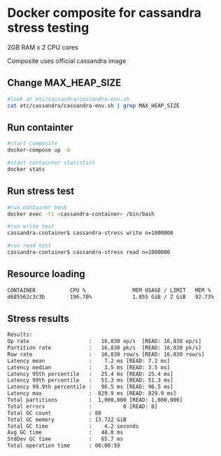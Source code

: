 # Docker composite for cassandra stress testing

2GB RAM x 2 CPU cores

Composite uses official cassandra image

## Change MAX_HEAP_SIZE
```sh
#look at etc/cassandra/cassandra-env.sh
cat etc/cassandra/cassandra-env.sh | grep MAX_HEAP_SIZE
```

## Run containter
```sh
#start composite
docker-compose up -d

#start containter statistics
docker stats
```

## Run stress test
```sh
#run container bash
docker exec -ti <cassandra-container> /bin/bash

#run write test
cassandra-container$ cassandra-stress write n=1000000

#run read test
cassandra-container$ cassandra-stress read n=1000000
```

## Resource loading
```sh
CONTAINER           CPU %               MEM USAGE / LIMIT   MEM %               NET I/O             BLOCK I/O             PIDS
d685562c3c3b        196.70%             1.855 GiB / 2 GiB   92.73%              8.04 kB / 648 B     1.097 GB / 1.467 GB   268
```

## Stress results
```sh
Results:
Op rate                   :   16,830 op/s  [READ: 16,830 op/s]
Partition rate            :   16,830 pk/s  [READ: 16,830 pk/s]
Row rate                  :   16,830 row/s [READ: 16,830 row/s]
Latency mean              :    7.2 ms [READ: 7.2 ms]
Latency median            :    3.5 ms [READ: 3.5 ms]
Latency 95th percentile   :   25.4 ms [READ: 25.4 ms]
Latency 99th percentile   :   51.3 ms [READ: 51.3 ms]
Latency 99.9th percentile :   96.5 ms [READ: 96.5 ms]
Latency max               :  829.9 ms [READ: 829.9 ms]
Total partitions          :  1,000,000 [READ: 1,000,000]
Total errors              :          0 [READ: 0]
Total GC count            : 88
Total GC memory           : 13.722 GiB
Total GC time             :    4.2 seconds
Avg GC time               :   48.0 ms
StdDev GC time            :   65.7 ms
Total operation time      : 00:00:59
```
